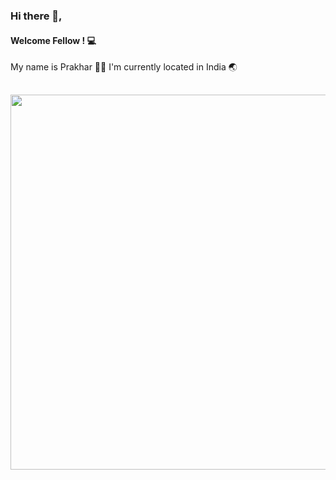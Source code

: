 ### Hi there 👋,
#### Welcome Fellow <Developers/>! 💻
My name is Prakhar 👨‍💻 I'm currently located in India 🌏
<h2><img src="https://lottiefiles.com/93699-coding"  width="600px"></h2>
